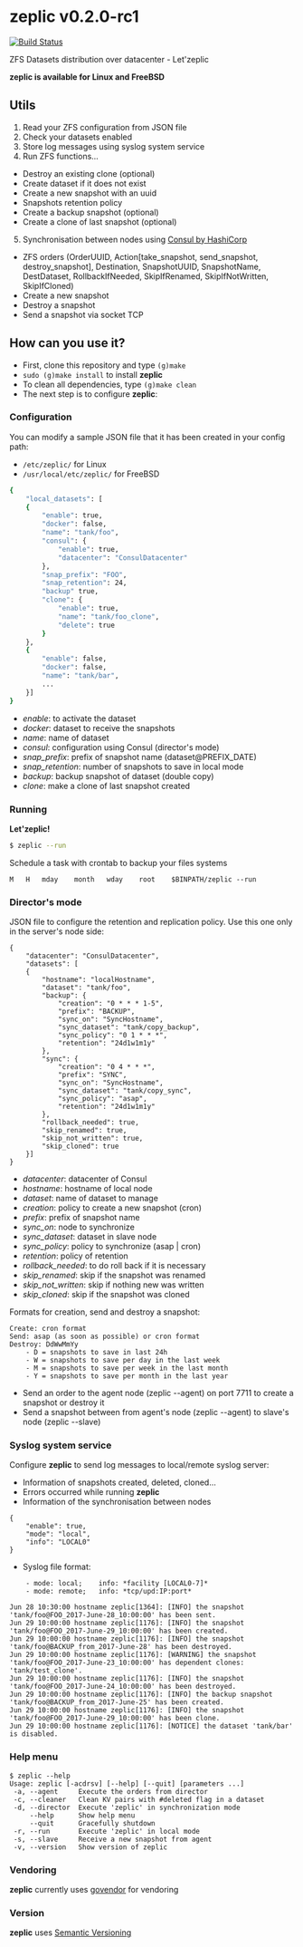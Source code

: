 # zeplic v0.2.0-rc1

[![Build Status](https://travis-ci.org/nfrance-conseil/zeplic.svg?branch=master)](https://travis-ci.org/nfrance-conseil/zeplic)

ZFS Datasets distribution over datacenter - Let'zeplic

**zeplic is available for Linux and FreeBSD**

## Utils

1. Read your ZFS configuration from JSON file
2. Check your datasets enabled
3. Store log messages using syslog system service
4. Run ZFS functions...
- Destroy an existing clone (optional)
- Create dataset if it does not exist
- Create a new snapshot with an uuid
- Snapshots retention policy
- Create a backup snapshot (optional)
- Create a clone of last snapshot (optional)
5. Synchronisation between nodes using [Consul by HashiCorp](https://www.consul.io/)
- ZFS orders (OrderUUID, Action[take_snapshot, send_snapshot, destroy_snapshot], Destination, SnapshotUUID, SnapshotName, DestDataset, RollbackIfNeeded, SkipIfRenamed, SkipIfNotWritten, SkipIfCloned)
- Create a new snapshot
- Destroy a snapshot
- Send a snapshot via socket TCP

## How can you use it?

- First, clone this repository and type `(g)make`
- `sudo (g)make install` to install **zeplic**
- To clean all dependencies, type `(g)make clean`
- The next step is to configure **zeplic**:

### Configuration

You can modify a sample JSON file that it has been created in your config path:
- `/etc/zeplic/` for Linux
- `/usr/local/etc/zeplic/` for FreeBSD

```sh
{
	"local_datasets": [
	{
		"enable": true,
		"docker": false,
		"name": "tank/foo",
		"consul": {
			"enable": true,
			"datacenter": "ConsulDatacenter"
		},
		"snap_prefix": "FOO",
		"snap_retention": 24,
		"backup" true,
		"clone": {
			"enable": true,
			"name": "tank/foo_clone",
			"delete": true
		}
	},
	{
		"enable": false,
		"docker": false,
		"name": "tank/bar",
		...
	}]
}
```

- *enable*: to activate the dataset
- *docker*: dataset to receive the snapshots
- *name*: name of dataset
- *consul*: configuration using Consul (director's mode)
- *snap_prefix*: prefix of snapshot name (dataset@PREFIX_DATE)
- *snap_retention*: number of snapshots to save in local mode
- *backup*: backup snapshot of dataset (double copy)
- *clone*: make a clone of last snapshot created

### Running

**Let'zeplic!**

```sh
$ zeplic --run
```

Schedule a task with crontab to backup your files systems

```
M	H	mday	month	wday	root	$BINPATH/zeplic --run
```

### Director's mode

JSON file to configure the retention and replication policy. Use this one only in the server's node side:

```
{
	"datacenter": "ConsulDatacenter",
	"datasets": [
	{
		"hostname": "localHostname",
		"dataset": "tank/foo",
		"backup": {
			"creation": "0 * * * 1-5",
			"prefix": "BACKUP",
			"sync_on": "SyncHostname",
			"sync_dataset": "tank/copy_backup",
			"sync_policy": "0 1 * * *",
			"retention": "24d1w1m1y"
		},
		"sync": {
			"creation": "0 4 * * *",
			"prefix": "SYNC",
			"sync_on": "SyncHostname",
			"sync_dataset": "tank/copy_sync",
			"sync_policy": "asap",
			"retention": "24d1w1m1y"
		},
		"rollback_needed": true,
		"skip_renamed": true,
		"skip_not_written": true,
		"skip_cloned": true
	}]
}
```

- *datacenter*: datacenter of Consul
- *hostname*: hostname of local node
- *dataset*: name of dataset to manage
- *creation*: policy to create a new snapshot (cron)
- *prefix*: prefix of snapshot name
- *sync_on*: node to synchronize
- *sync_dataset*: dataset in slave node
- *sync_policy*: policy to synchronize (asap | cron)
- *retention*: policy of retention
- *rollback_needed*: to do roll back if it is necessary
- *skip_renamed*: skip if the snapshot was renamed
- *skip_not_written*: skip if nothing new was written
- *skip_cloned*: skip if the snapshot was cloned

Formats for creation, send and destroy a snapshot:

```
Create: cron format
Send: asap (as soon as possible) or cron format
Destroy: DdWwMmYy
	- D = snapshots to save in last 24h
	- W = snapshots to save per day in the last week
	- M = snapshots to save per week in the last month
	- Y = snapshots to save per month in the last year
```

- Send an order to the agent node (zeplic --agent) on port 7711 to create a snapshot or destroy it
- Send a snapshot between from agent's node (zeplic --agent) to slave's node (zeplic --slave)

### Syslog system service

Configure **zeplic** to send log messages to local/remote syslog server:
- Information of snapshots created, deleted, cloned...
- Errors occurred while running **zeplic**
- Information of the synchronisation between nodes

```
{
	"enable": true,
	"mode": "local",
	"info": "LOCAL0"
}
```

- Syslog file format:

```
	- mode: local;    info: *facility [LOCAL0-7]*
	- mode: remote;   info: *tcp/upd:IP:port*
```

```
Jun 28 10:30:00 hostname zeplic[1364]: [INFO] the snapshot 'tank/foo@FOO_2017-June-28_10:00:00' has been sent.
Jun 29 10:00:00 hostname zeplic[1176]: [INFO] the snapshot 'tank/foo@FOO_2017-June-29_10:00:00' has been created.
Jun 29 10:00:00 hostname zeplic[1176]: [INFO] the snapshot 'tank/foo@BACKUP_from_2017-June-28' has been destroyed.
Jun 29 10:00:00 hostname zeplic[1176]: [WARNING] the snapshot 'tank/foo@FOO_2017-June-23_10:00:00' has dependent clones: 'tank/test_clone'.
Jun 29 10:00:00 hostname zeplic[1176]: [INFO] the snapshot 'tank/foo@FOO_2017-June-24_10:00:00' has been destroyed.
Jun 29 10:00:00 hostname zeplic[1176]: [INFO] the backup snapshot 'tank/foo@BACKUP_from_2017-June-25' has been created.
Jun 29 10:00:00 hostname zeplic[1176]: [INFO] the snapshot 'tank/foo@FOO_2017-June-29_10:00:00' has been clone.
Jun 29 10:00:00 hostname zeplic[1176]: [NOTICE] the dataset 'tank/bar' is disabled.
```

### Help menu

```
$ zeplic --help
Usage: zeplic [-acdrsv] [--help] [--quit] [parameters ...]
 -a, --agent     Execute the orders from director
 -c, --cleaner   Clean KV pairs with #deleted flag in a dataset
 -d, --director  Execute 'zeplic' in synchronization mode
     --help      Show help menu
     --quit      Gracefully shutdown
 -r, --run       Execute 'zeplic' in local mode
 -s, --slave     Receive a new snapshot from agent
 -v, --version   Show version of zeplic
```

### Vendoring
**zeplic** currently uses [govendor](https://github.com/kardianos/govendor) for vendoring

### Version
**zeplic** uses [Semantic Versioning](http://semver.org/)
